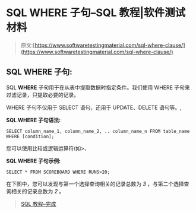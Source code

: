 # SQL WHERE 子句–SQL 教程|软件测试材料

> 原文:[https://www.softwaretestingmaterial.com/sql-where-clause/](https://www.softwaretestingmaterial.com/sql-where-clause/)

## **SQL WHERE 子句:**

SQL **WHERE** 子句用于在从表中提取数据时指定条件。我们使用 WHERE 子句来过滤记录，只提取必要的记录。

WHERE 子句不仅用于 SELECT 语句，还用于 UPDATE、DELETE 语句等。,

**SQL WHERE 子句语法:**

```
SELECT column_name_1, column_name_2, .. column_name_n FROM table_name WHERE [condition];
```

您可以使用比较或逻辑运算符(如>、

**SQL WHERE 子句示例:**

```
SELECT * FROM SCOREBOARD WHERE RUNS>20;
```

在下图中，您可以发现与第一个选择查询相关的记录总数为 *3* ，与第二个选择查询相关的记录总数为 *2* 。

> [SQL 教程–完成](https://www.softwaretestingmaterial.com/sql-tutorial-complete/)